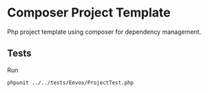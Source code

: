 # Composer Project Template

Php project template using composer for dependency management.

## Tests

Run 

```shell
phpunit ../../tests/Eevos/ProjectTest.php
```
